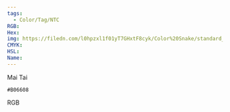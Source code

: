 ```yaml
---
tags:
  - Color/Tag/NTC
RGB:
Hex:
img: https://filedn.com/l0hpzxl1f01yT7GHxtF8cyk/Color%20Snake/standard_csv_to_svg/B06608.svg
CMYK:
HSL:
Name:
---
```

Mai Tai
```palette
#B06608
```
RGB
